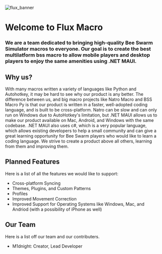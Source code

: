 ![flux_banner](https://github.com/Flux-Macros/.github/assets/108243683/24576049-a7b3-44d5-812d-a81b542e0225)
# Welcome to Flux Macro
### We are a team dedicated to bringing high-quality Bee Swarm Simulator macros to everyone. Our goal is to create the best multilatform bss macro to allow mobile players and desktop players to enjoy the same amenities using .NET MAUI. 

## Why us?
With many macros written a variety of languages like Python and Autohotkey, it may be hard to see why our product is any better. The difference between us, and big macro projects like Natro Macro and BSS Macro Py is that our product is written in a faster, well-adopted coding language, and is built to be cross-platform. Natro can be slow and can only run on Windows due to AutoHotkey's limitation, but .NET MAUI allows us to make our product available on Mac, Android, and Windows with the same codebase. .NET MAUI also uses c#, which is a very popular language, which allows existing developers to help a small community and can give a great learning opportunity for Bee Swarm players who would like to learn a coding language. We strive to create a product above all others, learning from them and improving them.

## Planned Features
Here is a list of all the features we would like to support:
- Cross-platform Syncing
- Themes, Plugins, and Custom Patterns
- Profiles
- Improved Movement Correction
- Improved Support for Operating Systems like Windows, Mac, and Andriod (with a possibility of iPhone as well)

## Our Team
Here is a list off our team and our contributers.
- M1dnight: Creator, Lead Developer
